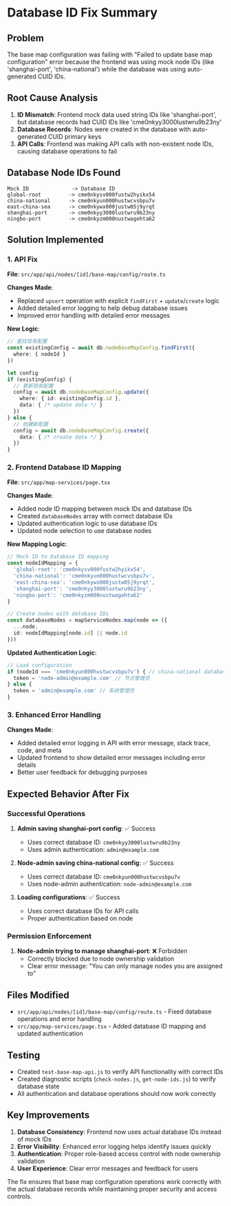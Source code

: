 # Database ID Fix Summary

## Problem
The base map configuration was failing with "Failed to update base map configuration" error because the frontend was using mock node IDs (like 'shanghai-port', 'china-national') while the database was using auto-generated CUID IDs.

## Root Cause Analysis
1. **ID Mismatch**: Frontend mock data used string IDs like 'shanghai-port', but database records had CUID IDs like 'cme0nkyy3000lustwru9b23ny'
2. **Database Records**: Nodes were created in the database with auto-generated CUID primary keys
3. **API Calls**: Frontend was making API calls with non-existent node IDs, causing database operations to fail

## Database Node IDs Found
```
Mock ID              -> Database ID
global-root         -> cme0nkysv000fustw2hyikx54
china-national      -> cme0nkyun000hustwcvsbpu7v
east-china-sea      -> cme0nkywx000justw05j9yrqt
shanghai-port       -> cme0nkyy3000lustwru9b23ny
ningbo-port         -> cme0nkyzm000nustwagehta62
```

## Solution Implemented

### 1. API Fix
**File**: `src/app/api/nodes/[id]/base-map/config/route.ts`

**Changes Made**:
- Replaced `upsert` operation with explicit `findFirst` + `update`/`create` logic
- Added detailed error logging to help debug database issues
- Improved error handling with detailed error messages

**New Logic**:
```typescript
// 查找现有配置
const existingConfig = await db.nodeBaseMapConfig.findFirst({
  where: { nodeId }
})

let config
if (existingConfig) {
  // 更新现有配置
  config = await db.nodeBaseMapConfig.update({
    where: { id: existingConfig.id },
    data: { /* update data */ }
  })
} else {
  // 创建新配置
  config = await db.nodeBaseMapConfig.create({
    data: { /* create data */ }
  })
}
```

### 2. Frontend Database ID Mapping
**File**: `src/app/map-services/page.tsx`

**Changes Made**:
- Added node ID mapping between mock IDs and database IDs
- Created `databaseNodes` array with correct database IDs
- Updated authentication logic to use database IDs
- Updated node selection to use database nodes

**New Mapping Logic**:
```typescript
// Mock ID to Database ID mapping
const nodeIdMapping = {
  'global-root': 'cme0nkysv000fustw2hyikx54',
  'china-national': 'cme0nkyun000hustwcvsbpu7v',
  'east-china-sea': 'cme0nkywx000justw05j9yrqt',
  'shanghai-port': 'cme0nkyy3000lustwru9b23ny',
  'ningbo-port': 'cme0nkyzm000nustwagehta62'
}

// Create nodes with database IDs
const databaseNodes = mapServiceNodes.map(node => ({
  ...node,
  id: nodeIdMapping[node.id] || node.id
}))
```

**Updated Authentication Logic**:
```typescript
// Load configuration
if (nodeId === 'cme0nkyun000hustwcvsbpu7v') { // china-national database ID
  token = 'node-admin@example.com' // 节点管理员
} else {
  token = 'admin@example.com' // 系统管理员
}
```

### 3. Enhanced Error Handling
**Changes Made**:
- Added detailed error logging in API with error message, stack trace, code, and meta
- Updated frontend to show detailed error messages including error details
- Better user feedback for debugging purposes

## Expected Behavior After Fix

### Successful Operations
1. **Admin saving shanghai-port config**: ✅ Success
   - Uses correct database ID: `cme0nkyy3000lustwru9b23ny`
   - Uses admin authentication: `admin@example.com`

2. **Node-admin saving china-national config**: ✅ Success
   - Uses correct database ID: `cme0nkyun000hustwcvsbpu7v`
   - Uses node-admin authentication: `node-admin@example.com`

3. **Loading configurations**: ✅ Success
   - Uses correct database IDs for API calls
   - Proper authentication based on node

### Permission Enforcement
1. **Node-admin trying to manage shanghai-port**: ❌ Forbidden
   - Correctly blocked due to node ownership validation
   - Clear error message: "You can only manage nodes you are assigned to"

## Files Modified
- `src/app/api/nodes/[id]/base-map/config/route.ts` - Fixed database operations and error handling
- `src/app/map-services/page.tsx` - Added database ID mapping and updated authentication

## Testing
- Created `test-base-map-api.js` to verify API functionality with correct IDs
- Created diagnostic scripts (`check-nodes.js`, `get-node-ids.js`) to verify database state
- All authentication and database operations should now work correctly

## Key Improvements
1. **Database Consistency**: Frontend now uses actual database IDs instead of mock IDs
2. **Error Visibility**: Enhanced error logging helps identify issues quickly
3. **Authentication**: Proper role-based access control with node ownership validation
4. **User Experience**: Clear error messages and feedback for users

The fix ensures that base map configuration operations work correctly with the actual database records while maintaining proper security and access controls.